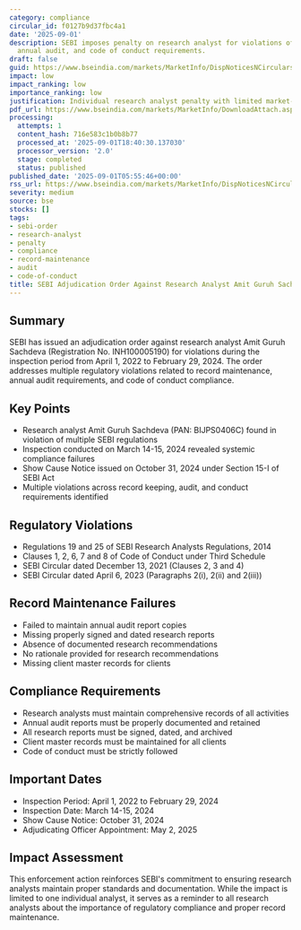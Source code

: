 ```yaml
---
category: compliance
circular_id: f0127b9d37fbc4a1
date: '2025-09-01'
description: SEBI imposes penalty on research analyst for violations of record maintenance,
  annual audit, and code of conduct requirements.
draft: false
guid: https://www.bseindia.com/markets/MarketInfo/DispNoticesNCirculars.aspx?Noticeid={3A5820C7-0CAE-4E83-BD22-2B33ED1FAC00}&noticeno=20250901-1&dt=09/01/2025&icount=1&totcount=49&flag=0
impact: low
impact_ranking: low
importance_ranking: low
justification: Individual research analyst penalty with limited market-wide impact
pdf_url: https://www.bseindia.com/markets/MarketInfo/DownloadAttach.aspx?id=20250901-1&attachedId=c1248eac-8ac7-4788-aeda-190de94b51b0
processing:
  attempts: 1
  content_hash: 716e583c1b0b8b77
  processed_at: '2025-09-01T18:40:30.137030'
  processor_version: '2.0'
  stage: completed
  status: published
published_date: '2025-09-01T05:55:46+00:00'
rss_url: https://www.bseindia.com/markets/MarketInfo/DispNoticesNCirculars.aspx?Noticeid={3A5820C7-0CAE-4E83-BD22-2B33ED1FAC00}&noticeno=20250901-1&dt=09/01/2025&icount=1&totcount=49&flag=0
severity: medium
source: bse
stocks: []
tags:
- sebi-order
- research-analyst
- penalty
- compliance
- record-maintenance
- audit
- code-of-conduct
title: SEBI Adjudication Order Against Research Analyst Amit Guruh Sachdeva
---
```


## Summary

SEBI has issued an adjudication order against research analyst Amit Guruh Sachdeva (Registration No. INH100005190) for violations during the inspection period from April 1, 2022 to February 29, 2024. The order addresses multiple regulatory violations related to record maintenance, annual audit requirements, and code of conduct compliance.

## Key Points

- Research analyst Amit Guruh Sachdeva (PAN: BIJPS0406C) found in violation of multiple SEBI regulations
- Inspection conducted on March 14-15, 2024 revealed systemic compliance failures
- Show Cause Notice issued on October 31, 2024 under Section 15-I of SEBI Act
- Multiple violations across record keeping, audit, and conduct requirements identified

## Regulatory Violations

- Regulations 19 and 25 of SEBI Research Analysts Regulations, 2014
- Clauses 1, 2, 6, 7 and 8 of Code of Conduct under Third Schedule
- SEBI Circular dated December 13, 2021 (Clauses 2, 3 and 4)
- SEBI Circular dated April 6, 2023 (Paragraphs 2(i), 2(ii) and 2(iii))

## Record Maintenance Failures

- Failed to maintain annual audit report copies
- Missing properly signed and dated research reports
- Absence of documented research recommendations
- No rationale provided for research recommendations
- Missing client master records for clients

## Compliance Requirements

- Research analysts must maintain comprehensive records of all activities
- Annual audit reports must be properly documented and retained
- All research reports must be signed, dated, and archived
- Client master records must be maintained for all clients
- Code of conduct must be strictly followed

## Important Dates

- Inspection Period: April 1, 2022 to February 29, 2024
- Inspection Date: March 14-15, 2024
- Show Cause Notice: October 31, 2024
- Adjudicating Officer Appointment: May 2, 2025

## Impact Assessment

This enforcement action reinforces SEBI's commitment to ensuring research analysts maintain proper standards and documentation. While the impact is limited to one individual analyst, it serves as a reminder to all research analysts about the importance of regulatory compliance and proper record maintenance.